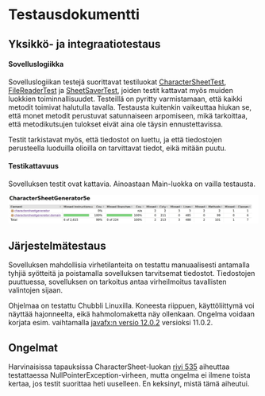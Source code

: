 # Testausdokumentti


## Yksikkö- ja integraatiotestaus
#### Sovelluslogiikka
Sovelluslogiikan testejä suorittavat testiluokat [CharacterSheetTest](https://github.com/anninmal/ot-harjoitustyo/blob/master/CharacterSheetGenerator5e/src/test/java/charactersheetgenerator/CharacterSheetTest.java), [FileReaderTest](https://github.com/anninmal/ot-harjoitustyo/blob/master/CharacterSheetGenerator5e/src/test/java/charactersheetgenerator/FileReaderTest.java) ja [SheetSaverTest](https://github.com/anninmal/ot-harjoitustyo/blob/master/CharacterSheetGenerator5e/src/test/java/charactersheetgenerator/SheetSaverTest.java), joiden testit kattavat myös muiden luokkien toiminnallisuudet. Testeillä on pyritty varmistamaan, että kaikki metodit toimivat halutulla tavalla. Testausta kuitenkin vaikeuttaa hiukan se, että monet metodit perustuvat satunnaiseen arpomiseen, mikä tarkoittaa, että metodikutsujen tulokset eivät aina ole täysin ennustettavissa.

Testit tarkistavat myös, että tiedostot on luettu, ja että tiedostojen perusteella luoduilla olioilla on tarvittavat tiedot, eikä mitään puutu.

#### Testikattavuus
Sovelluksen testit ovat kattavia. Ainoastaan Main-luokka on vailla testausta.

<img src="https://github.com/anninmal/ot-harjoitustyo/blob/master/dokumentaatio/kuvat/testikattavuus.png">

## Järjestelmätestaus
Sovelluksen mahdollisia virhetilanteita on testattu manuaalisesti antamalla tyhjiä syötteitä ja poistamalla sovelluksen tarvitsemat tiedostot. Tiedostojen puuttuessa, sovelluksen on tarkoitus antaa virheilmoitus tavallisten valintojen sijaan.

Ohjelmaa on testattu Chubbli Linuxilla. Koneesta riippuen, käyttöliittymä voi näyttää hajonneelta, eikä hahmolomaketta näy ollenkaan. Ongelma voidaan korjata esim. vaihtamalla [javafx:n versio 12.0.2](https://github.com/anninmal/ot-harjoitustyo/blob/0246be77cdcb9b9fcc41f4a54bb169ebd46621f6/CharacterSheetGenerator5e/pom.xml#L24) versioksi 11.0.2.

## Ongelmat
Harvinaisissa tapauksissa CharacterSheet-luokan [rivi 535](https://github.com/anninmal/ot-harjoitustyo/blob/57aa910eae043736aa1aef75669ca9bf28e68c3b/CharacterSheetGenerator5e/src/main/java/charactersheetgenerator/domain/CharacterSheet.java#L535) aiheuttaa testattaessa NullPointerException-virheen, mutta ongelma ei ilmene toista kertaa, jos testit suorittaa heti uuselleen. En keksinyt, mistä tämä aiheutui.

